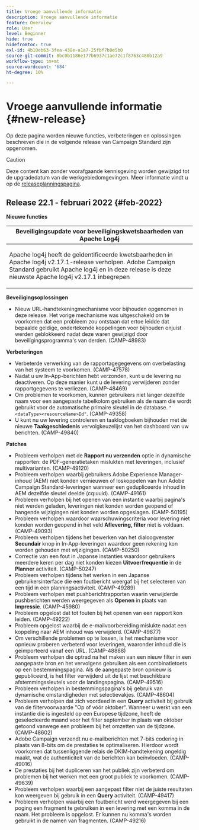 ```yaml
---
title: Vroege aanvullende informatie
description: Vroege aanvullende informatie
feature: Overview
role: User
level: Beginner
hide: true
hidefromtoc: true
exl-id: 4b10eb63-3fea-438e-a1a7-25fbf7b0e5b0
source-git-commit: 8bc0b1186e177b6937c1ae72c1f8763c480b12a9
workflow-type: tm+mt
source-wordcount: '684'
ht-degree: 10%

---
```


# Vroege aanvullende informatie {#new-release}

Op deze pagina worden nieuwe functies, verbeteringen en oplossingen beschreven die in de volgende release van Campaign Standard zijn opgenomen.

>[!CAUTION]
>
> Deze content kan zonder voorafgaande kennisgeving worden gewijzigd tot de upgradedatum van de werkgebiedomgevingen. Meer informatie vindt u op de [releaseplanningspagina](../../rn/using/release-planning.md).

## Release 22.1 - februari 2022 {#feb-2022}


**Nieuwe functies**


<table> 
<thead> 
<tr> 
<th> <strong>Beveiligingsupdate voor beveiligingskwetsbaarheden van Apache Log4j</strong><br /> </th> 
</tr> 
</thead> 
<tbody> 
<tr> 
<td>
<p>Apache log4j heeft de geïdentificeerde kwetsbaarheden in Apache log4j v2.17.1-release verholpen. Adobe Campaign Standard gebruikt Apache log4j en in deze release is deze nieuwste Apache log4j v2.17.1 inbegrepen </p>
</td> 
</tr> 
</tbody> 
</table>

**Beveiligingsoplossingen**

* Nieuw URL-handtekeningmechanisme voor bijhouden opgenomen in deze release. Het vorige mechanisme was uitgeschakeld om te voorkomen dat een probleem zou ontstaan dat ertoe leidde dat bepaalde geldige, ondertekende koppelingen voor bijhouden onjuist werden geblokkeerd nadat deze waren gewijzigd door beveiligingsprogramma&#39;s van derden. (CAMP-48983)

**Verbeteringen**

* Verbeterde verwerking van de rapportagegegevens om overbelasting van het systeem te voorkomen. (CAMP-47578)
* Nadat u uw In-App-berichten hebt verzonden, kunt u de levering nu deactiveren. Op deze manier kunt u de levering verwijderen zonder rapportgegevens te verliezen. (CAMP-48469)
* Om problemen te voorkomen, kunnen gebruikers niet langer dezelfde naam voor een aangepaste tabelkolom gebruiken als de naam die wordt gebruikt voor de automatische primaire sleutel in de database. `"<dataType><resourceName>Id"`. (CAMP-49358)
* U kunt nu uw levering controleren en taaklogboeken bijhouden met de nieuwe **Taakgeschiedenis** vervolgkeuzelijst van het dashboard van uw berichten. (CAMP-49840)

**Patches**

* Probleem verholpen met de **Rapport nu verzenden** optie in dynamische rapporten: de PDF-generatietaken mislukten met leveringen, inclusief multivarianten. (CAMP-49120)
* Probleem verholpen waarbij gebruikers Adobe Experience Manager-inhoud (AEM) niet konden vernieuwen of loskoppelen van hun Adobe Campaign Standard-leveringen wanneer een gedupliceerde inhoud in AEM dezelfde sleutel deelde (cq:uuid). (CAMP-49161)
* Probleem verholpen bij het openen van een instantie waarbij pagina&#39;s niet werden geladen, leveringen niet konden worden geopend of hangende wijzigingen niet konden worden opgeslagen. (CAMP-50195)
* Probleem verholpen waardoor waarschuwingscriteria voor levering niet konden worden geopend in het veld **Aflevering, filter** niet is voldaan. (CAMP-49093)
* Probleem verholpen tijdens het bewerken van het dialoogvenster **Secundair** knop in In-App-leveringen waardoor geen rekening kon worden gehouden met wijzigingen. (CAMP-50250)
* Correctie van een fout in Japanse instanties waardoor gebruikers meerdere keren per dag niet konden kiezen **Uitvoerfrequentie** in de **Planner** activiteit. (CAMP-50247)
* Probleem verholpen tijdens het werken in een Japanse gebruikersinterface die een foutbericht weergaf bij het selecteren van een tijd in een planningsactiviteit. (CAMP-49289)
* Probleem verholpen met pushberichtrapporten waarin verwijderde pushberichten werden weergegeven als **Openen** in plaats van **Impressie**. (CAMP-45980)
* Probleem opgelost dat tot fouten bij het openen van een rapport kon leiden. (CAMP-49222)
* Probleem opgelost waarbij de e-mailvoorbereiding mislukte nadat een koppeling naar AEM inhoud was verwijderd. (CAMP-49877)
* Om verschillende problemen op te lossen, is het mechanisme voor opnieuw proberen verbeterd voor leveringen, waaronder inhoud die is geïmporteerd vanaf een URL. (CAMP-48888)
* Probleem verholpen die optrad na het maken van een nieuw filter in een aangepaste bron en het vervolgens gebruiken als een combinatietoets op een bestemmingspagina. Als de aangepaste bron opnieuw is gepubliceerd, is het filter verwijderd uit de lijst met beschikbare afstemmingssleutels voor de landingspagina. (CAMP-49516)
* Probleem verholpen in bestemmingspagina&#39;s bij gebruik van dynamische omstandigheden met selectievakjes. (CAMP-48604)
* Probleem verholpen dat zich voordeed in een **Query** activiteit bij gebruik van de filtervoorwaarde &quot;Op of vóór oktober&quot;. Wanneer u werkt van een instantie die is ingesteld op een Europese tijdzone, heeft de geselecteerde maand voor het filter september in plaats van oktober getoond vanwege een probleem bij het omzetten van de tijdzone. (CAMP-48602)
* Adobe Campaign verzendt nu e-mailberichten met 7-bits codering in plaats van 8-bits om de prestaties te optimaliseren. Hierdoor wordt voorkomen dat tussenliggende relais de DKIM-handtekening ongeldig maakt, wat de authenticiteit van de berichten kan beïnvloeden. (CAMP-49016)
* De prestaties bij het dupliceren van het publiek zijn verbeterd om problemen bij het werken met een groot publiek te voorkomen. (CAMP-49639)
* Probleem verholpen waarbij een aangepast filter niet de juiste resultaten kon weergeven bij gebruik in een **Query** activiteit. (CAMP-49417)
* Probleem verholpen waarbij een foutbericht werd weergegeven bij een poging een fragment te gebruiken in een levering met een komma in de naam. Het probleem is opgelost. Er kunnen nu komma&#39;s worden gebruikt in de namen van fragmenten. (CAMP-49216)
